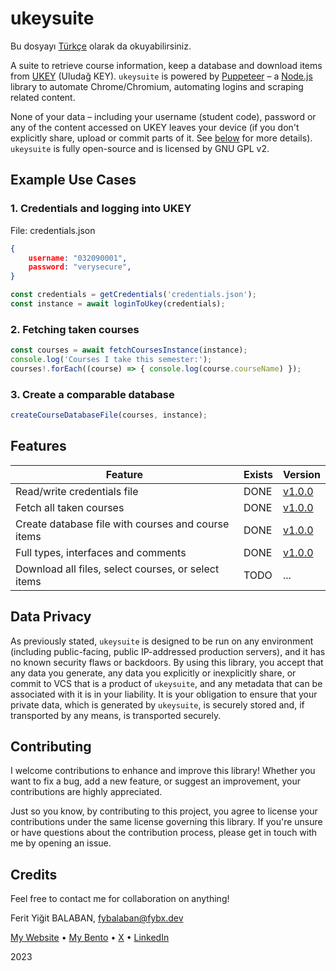 # ukeysuite

Bu dosyayı [Türkçe][turkish] olarak da okuyabilirsiniz.

A suite to retrieve course information, keep a database and download items from [UKEY][lukey] (Uludağ KEY). `ukeysuite` is powered by [Puppeteer][lpuppeteer] – a [Node.js][lnodejs] library to automate Chrome/Chromium, automating logins and scraping related content.

None of your data – including your username (student code), password or any of the content accessed on UKEY leaves your device (if you don't explicitly share, upload or commit parts of it. See [below](#data-privacy) for more details). `ukeysuite` is fully open-source and is licensed by GNU GPL v2.

## Example Use Cases

### 1. Credentials and logging into UKEY

File: credentials.json

```json
{
    username: "032090001",
    password: "verysecure",
}
```

```typescript
const credentials = getCredentials('credentials.json');
const instance = await loginToUkey(credentials);
```

### 2. Fetching taken courses

```typescript
const courses = await fetchCoursesInstance(instance);
console.log('Courses I take this semester:');
courses!.forEach((course) => { console.log(course.courseName) });
```

### 3. Create a comparable database

```typescript
createCourseDatabaseFile(courses, instance);
```

## Features

| Feature                                             | Exists | Version        |
| --------------------------------------------------- | ------ | -------------- |
| Read/write credentials file                         | DONE   | [v1.0.0][tag1] |
| Fetch all taken courses                             | DONE   | [v1.0.0][tag1] |
| Create database file with courses and course items  | DONE   | [v1.0.0][tag1] |
| Full types, interfaces and comments                 | DONE   | [v1.0.0][tag1] |
| Download all files, select courses, or select items | TODO   | ...            |

## Data Privacy

As previously stated, `ukeysuite` is designed to be run on any environment (including public-facing, public IP-addressed production servers), and it has no known security flaws or backdoors. By using this library, you accept that any data you generate, any data you explicitly or inexplicitly share, or commit to VCS that is a product of `ukeysuite`, and any metadata that can be associated with it is in your liability. It is your obligation to ensure that your private data, which is generated by `ukeysuite`, is securely stored and, if transported by any means, is transported securely.

## Contributing

I welcome contributions to enhance and improve this library! Whether you want to fix a bug, add a new feature, or suggest an improvement, your contributions are highly appreciated.

Just so you know, by contributing to this project, you agree to license your contributions under the same license governing this library. If you're unsure or have questions about the contribution process, please get in touch with me by opening an issue.

## Credits

Feel free to contact me for collaboration on anything!

Ferit Yiğit BALABAN, <fybalaban@fybx.dev>

[My Website][2] • [My Bento][5] • [X][3] • [LinkedIn][4]

2023

[tag1]: https://www.npmjs.com/package/ukeysuite/v/1.0.0
[2]: https://fybx.dev
[3]: https://x.com/fybalaban
[4]: https://www.linkedin.com/in/fybx
[5]: https://bento.me/balaban
[lukey]: https://ukey.uludag.edu.tr/
[lpuppeteer]: https://pptr.dev/
[lnodejs]: https://nodejs.org/en
[turkish]: README.tr.md
